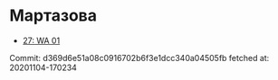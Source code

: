 # Мартазова
- [27: WA 01](27.md)

Commit: d369d6e51a08c0916702b6f3e1dcc340a04505fb
 fetched at: 20201104-170234
